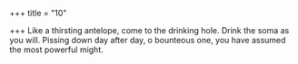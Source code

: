 +++
title = "10"

+++
Like a thirsting antelope, come to the drinking hole. Drink the soma as  you will.
Pissing down day after day, o bounteous one, you have assumed the
most powerful might.